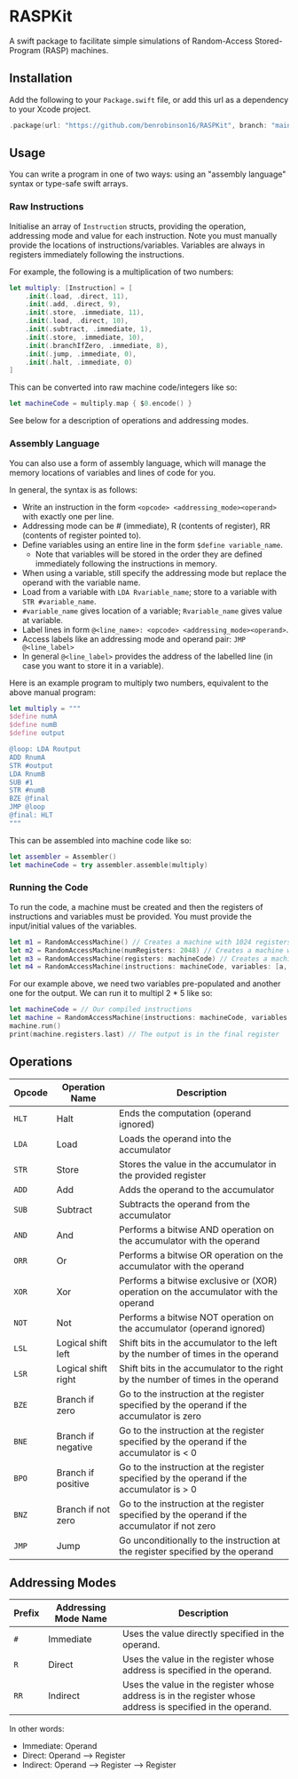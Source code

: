 # RASPKit

A swift package to facilitate simple simulations of Random-Access Stored-Program (RASP) machines.

## Installation

Add the following to your `Package.swift` file, or add this url as a dependency to your Xcode project.

```swift
.package(url: "https://github.com/benrobinson16/RASPKit", branch: "main")
```

## Usage

You can write a program in one of two ways: using an "assembly language" syntax or type-safe swift arrays.

### Raw Instructions

Initialise an array of `Instruction` structs, providing the operation, addressing mode and value for each instruction. Note you must manually provide the locations of instructions/variables. Variables are always in registers immediately following the instructions.

For example, the following is a multiplication of two numbers:

```swift
let multiply: [Instruction] = [
    .init(.load, .direct, 11),
    .init(.add, .direct, 9),
    .init(.store, .immediate, 11),
    .init(.load, .direct, 10),
    .init(.subtract, .immediate, 1),
    .init(.store, .immediate, 10),
    .init(.branchIfZero, .immediate, 8),
    .init(.jump, .immediate, 0),
    .init(.halt, .immediate, 0)
]
```

This can be converted into raw machine code/integers like so:

```swift
let machineCode = multiply.map { $0.encode() }
```

See below for a description of operations and addressing modes.

### Assembly Language

You can also use a form of assembly language, which will manage the memory locations of variables and lines of code for you.

In general, the syntax is as follows:

- Write an instruction in the form `<opcode> <addressing_mode><operand>` with exactly one per line.
- Addressing mode can be # (immediate), R (contents of register), RR (contents of register pointed to).
- Define variables using an entire line in the form `$define variable_name`.
  - Note that variables will be stored in the order they are defined immediately following the instructions in memory.
- When using a variable, still specify the addressing mode but replace the operand with the variable name.
- Load from a variable with `LDA Rvariable_name`; store to a variable with `STR #variable_name`.
- `#variable_name` gives location of a variable; `Rvariable_name` gives value at variable.
- Label lines in form `@<line_name>: <opcode> <addressing_mode><operand>`.
- Access labels like an addressing mode and operand pair: `JMP @<line_label>`
- In general `@<line_label>` provides the address of the labelled line (in case you want to store it in a variable).

Here is an example program to multiply two numbers, equivalent to the above manual program:

```swift
let multiply = """
$define numA
$define numB
$define output

@loop: LDA Routput
ADD RnumA
STR #output
LDA RnumB
SUB #1
STR #numB
BZE @final
JMP @loop
@final: HLT
"""
```

This can be assembled into machine code like so:

```swift
let assembler = Assembler()
let machineCode = try assembler.assemble(multiply)
```

### Running the Code

To run the code, a machine must be created and then the registers of instructions and variables must be provided. You must provide the input/initial values of the variables.

```swift
let m1 = RandomAccessMachine() // Creates a machine with 1024 registers by default
let m2 = RandomAccessMachine(numRegisters: 2048) // Creates a machine with 2048 registers
let m3 = RandomAccessMachine(registers: machineCode) // Creates a machine with 1024 registers starting with the provided instructions
let m4 = RandomAccessMachine(instructions: machineCode, variables: [a, b, c], blankRegisters: 2) // Creates a machine with the machine code, followed by variables, followed by blank spaced in memory
```

For our example above, we need two variables pre-populated and another one for the output. We can run it to multipl 2 * 5 like so:

```swift
let machineCode = // Our compiled instructions
let machine = RandomAccessMachine(instructions: machineCode, variables: [2, 5], blankRegisters: 1)
machine.run()
print(machine.registers.last) // The output is in the final register
```

## Operations

| **Opcode** | **Operation Name**  | **Description**                                                                               |
|------------|---------------------|-----------------------------------------------------------------------------------------------|
| `HLT`      | Halt                | Ends the computation (operand ignored)                                                        |
| `LDA`      | Load                | Loads the operand into the accumulator                                                        |
| `STR`      | Store               | Stores the value in the accumulator in the provided register                                  |
| `ADD`      | Add                 | Adds the operand to the accumulator                                                           |
| `SUB`      | Subtract            | Subtracts the operand from the accumulator                                                    |
| `AND`      | And                 | Performs a bitwise AND operation on the accumulator with the operand                          |
| `ORR`      | Or                  | Performs a bitwise OR operation on the accumulator with the operand                           |
| `XOR`      | Xor                 | Performs a bitwise exclusive or (XOR) operation on the accumulator with the operand           |
| `NOT`      | Not                 | Performs a bitwise NOT operation on the accumulator (operand ignored)                         |
| `LSL`      | Logical shift left  | Shift bits in the accumulator to the left by the number of times in the operand               |
| `LSR`      | Logical shift right | Shift bits in the accumulator to the right by the number of times in the operand              |
| `BZE`      | Branch if zero      | Go to the instruction at the register specified by the operand if the accumulator is zero     |
| `BNE`      | Branch if negative  | Go to the instruction at the register specified by the operand if the accumulator is < 0      |
| `BPO`      | Branch if positive  | Go to the instruction at the register specified by the operand if the accumulator is > 0      |
| `BNZ`      | Branch if not zero  | Go to the instruction at the register specified by the operand if the accumulator if not zero |
| `JMP`      | Jump                | Go unconditionally to the instruction at the register specified by the operand                |

## Addressing Modes

| **Prefix** | **Addressing Mode Name** | **Description**                                                                                            |
|------------|--------------------------|------------------------------------------------------------------------------------------------------------|
| `#`        | Immediate                | Uses the value directly specified in the operand.                                                          |
| `R`        | Direct                   | Uses the value in the register whose address is specified in the operand.                                  |
| `RR`       | Indirect                 | Uses the value in the register whose address is in the register whose address is specified in the operand. |

In other words:

- Immediate: Operand
- Direct: Operand --> Register
- Indirect: Operand --> Register --> Register

